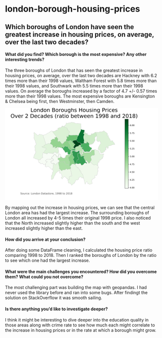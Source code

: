 # london-borough-housing-prices

## Which boroughs of London have seen the greatest increase in housing prices, on average, over the last two decades?

#### What did you find? Which borough is the most expensive? Any other interesting trends?

The three boroughs of London that has seen the greatest increase in housing prices, on average, over the last two decades are Hackney with 6.2 times more than their 1998 values, Waltham Forest with 5.8 times more than their 1998 values, and Southwark with 5.5 times more than their 1998 values. On average the boroughs increased by a factor of 4.7 +/- 0.57 times more than their 1998 values. 
The most expensive boroughs are Kensington & Chelsea being first, then Westminster, then Camden. 

![](./map_export.png)

By mapping out the increase in housing prices, we can see that the central London area has had the largest increase. The surrounding boroughs of London all increased by 4-5 times their original 1998 price. I also noticed that the North increased slightly higher than the south and the west increased slightly higher than the east.

#### How did you arrive at your conclusion?

After doing some DataFrame cleaning, I calculated the housing price ratio comparing 1998 to 2018. Then I ranked the boroughs of London by the ratio to see which one had the largest increase. 

#### What were the main challenges you encountered? How did you overcome them? What could you not overcome?
The most challenging part was building the map with geopandas. I had never used the library before and ran into some bugs. After findingt the solution on StackOverflow it was smooth sailing.

#### Is there anything you’d like to investigate deeper?
I think it might be interesting to dive deeper into the education quality in those areas along with crime rate to see how much each might correlate to the increase in housing prices or in the rate at which a borough might grow.
